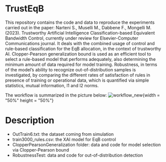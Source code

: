 # TrustEqB
This repository contains the code and data to reproduce the experiments carried out in the paper: Narteni S., Muselli M., Dabbene F., Mongelli M. (2023). Trustworthy Artificial Intelligence Classification-based Equivalent Bandwidth Control, currently under review for Elsevier-Computer Communications journal.
It deals with the combined usage of control and rule-based classification for the EqB allocation, in the context of trustworthy AI.
Clopper-Pearson generalization bound is used as an efficient tool to select a rule-based model that performs adequately,
also determining the minimum amount of data required for model training. Robustness, in terms of the model’s ability to recognize out-of-distribution samples is investigated, by comparing the different rates of satisfaction of rules in presence of training or operational data, which is quantified via simple statistics, mutual information, l1 and l2 norms.

The workflow is summarized in the picture below:
![workflow_new](https://github.com/saranrt95/TrustEqB/assets/77918497/7bcc257b-d489-4f73-807b-e1c4456971bc){width = "50%" height = "50%"}

# Description
- OutTrain6.txt: the dataset coming from simulation
- train3000_rules.csv: the XAI model for EqB control
- ClopperPearsonGeneralization folder: data and code for model selection via Clopper-Pearson bound
- RobustnessTest: data and code for out-of-distribution detection

